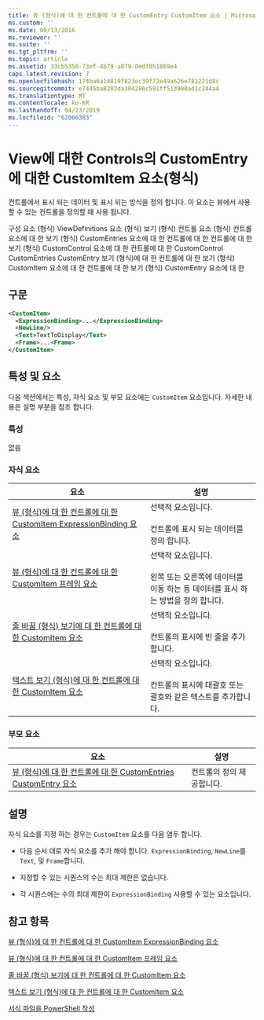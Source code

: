 ```yaml
---
title: 뷰 (형식)에 대 한 컨트롤에 대 한 CustomEntry CustomItem 요소 | Microsoft Docs
ms.custom: ''
ms.date: 09/13/2016
ms.reviewer: ''
ms.suite: ''
ms.tgt_pltfrm: ''
ms.topic: article
ms.assetid: 33cb5350-73ef-4b79-a879-0edf051869e4
caps.latest.revision: 7
ms.openlocfilehash: 174ba6a14819f823ec39f72e49a626e781221d8c
ms.sourcegitcommit: e7445ba8203da304286c591ff513900ad1c244a4
ms.translationtype: MT
ms.contentlocale: ko-KR
ms.lasthandoff: 04/23/2019
ms.locfileid: "62066383"
---
```

# <a name="customitem-element-for-customentry-for-controls-for-view-format"></a>View에 대한 Controls의 CustomEntry에 대한 CustomItem 요소(형식)

컨트롤에서 표시 되는 데이터 및 표시 되는 방식을 정의 합니다. 이 요소는 뷰에서 사용할 수 있는 컨트롤을 정의할 때 사용 됩니다.

구성 요소 (형식) ViewDefinitions 요소 (형식) 보기 (형식) 컨트롤 요소 (형식) 컨트롤 요소에 대 한 보기 (형식) CustomEntries 요소에 대 한 컨트롤에 대 한 컨트롤에 대 한 보기 (형식) CustomControl 요소에 대 한 컨트롤에 대 한 CustomControl CustomEntries CustomEntry 보기 (형식)에 대 한 컨트롤에 대 한 보기 (형식) CustomItem 요소에 대 한 컨트롤에 대 한 보기 (형식) CustomEntry 요소에 대 한

## <a name="syntax"></a>구문

```xml
<CustomItem>
  <ExpressionBinding>...</ExpressionBinding>
  <NewLine/>
  <Text>TextToDisplay</Text>
  <Frame>...<Frame>
</CustomItem>
```

## <a name="attributes-and-elements"></a>특성 및 요소

다음 섹션에서는 특성, 자식 요소 및 부모 요소에는 `CustomItem` 요소입니다. 자세한 내용은 설명 부분을 참조 합니다.

### <a name="attributes"></a>특성

없음

### <a name="child-elements"></a>자식 요소

|요소|설명|
|-------------|-----------------|
|[뷰 (형식)에 대 한 컨트롤에 대 한 CustomItem ExpressionBinding 요소](./expressionbinding-element-for-customitem-for-controls-for-view-format.md)|선택적 요소입니다.<br /><br /> 컨트롤에 표시 되는 데이터를 정의 합니다.|
|[뷰 (형식)에 대 한 컨트롤에 대 한 CustomItem 프레임 요소](./frame-element-for-customitem-for-controls-for-view-format.md)|선택적 요소입니다.<br /><br /> 왼쪽 또는 오른쪽에 데이터를 이동 하는 등 데이터를 표시 하는 방법을 정의 합니다.|
|[줄 바꿈 (형식) 보기에 대 한 컨트롤에 대 한 CustomItem 요소](./newline-element-for-customitem-for-controls-for-view-format.md)|선택적 요소입니다.<br /><br /> 컨트롤의 표시에 빈 줄을 추가합니다.|
|[텍스트 보기 (형식)에 대 한 컨트롤에 대 한 CustomItem 요소](./text-element-for-customitem-for-controls-for-view-format.md)|선택적 요소입니다.<br /><br /> 컨트롤의 표시에 대괄호 또는 괄호와 같은 텍스트를 추가합니다.|

### <a name="parent-elements"></a>부모 요소

|요소|설명|
|-------------|-----------------|
|[뷰 (형식)에 대 한 컨트롤에 대 한 CustomEntries CustomEntry 요소](./customentry-element-for-customentries-for-controls-for-view-format.md)|컨트롤의 정의 제공합니다.|

## <a name="remarks"></a>설명

자식 요소를 지정 하는 경우는 `CustomItem` 요소를 다음 염두 합니다.

- 다음 순서 대로 자식 요소를 추가 해야 합니다. `ExpressionBinding`, `NewLine`를 `Text`, 및 `Frame`합니다.

- 지정할 수 있는 시퀀스의 수는 최대 제한은 없습니다.

- 각 시퀀스에는 수의 최대 제한이 `ExpressionBinding` 사용할 수 있는 요소입니다.

## <a name="see-also"></a>참고 항목

[뷰 (형식)에 대 한 컨트롤에 대 한 CustomItem ExpressionBinding 요소](./expressionbinding-element-for-customitem-for-controls-for-view-format.md)

[뷰 (형식)에 대 한 컨트롤에 대 한 CustomItem 프레임 요소](./frame-element-for-customitem-for-controls-for-view-format.md)

[줄 바꿈 (형식) 보기에 대 한 컨트롤에 대 한 CustomItem 요소](./newline-element-for-customitem-for-controls-for-view-format.md)

[텍스트 보기 (형식)에 대 한 컨트롤에 대 한 CustomItem 요소](./text-element-for-customitem-for-controls-for-view-format.md)

[서식 파일을 PowerShell 작성](./writing-a-powershell-formatting-file.md)
